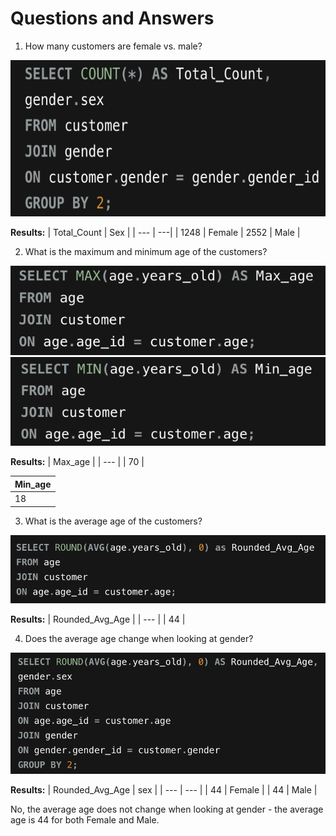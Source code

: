 # Questions and Answers

1. How many customers are female vs. male?
<img src=images/sql_script/1_gendercount.png width="600" height="250">

**Results:**
| Total_Count | Sex |
| --- | ---|
| 1248 | Female
| 2552 | Male |  

2. What is the maximum and minimum age of the customers?
<img src=images/sql_script/3.maxage.png>
<img src=images/sql_script/4_minage.png>

**Results:**
| Max_age |
| --- |
| 70 |  

| Min_age |
| --- |
| 18 |  

3. What is the average age of the customers?
<img src=images/sql_script/2_avgage.png>

**Results:**
| Rounded_Avg_Age |
| --- |
| 44 |  

4. Does the average age change when looking at gender?
<img src=images/sql_script/5_avgage_bygender.png>

**Results:**
| Rounded_Avg_Age | sex |
| --- | --- |
| 44 | Female |
| 44 | Male | 

No, the average age does not change when looking at gender - the average age is 44 for both Female and Male.
